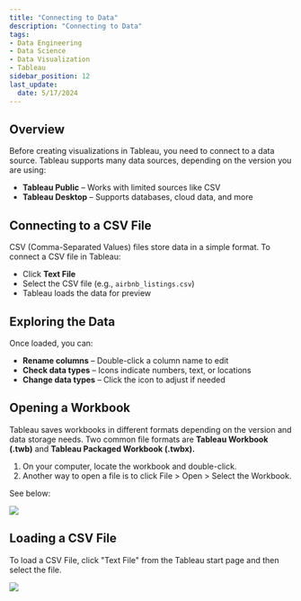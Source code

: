 ```yaml
---
title: "Connecting to Data"
description: "Connecting to Data"
tags: 
- Data Engineering
- Data Science
- Data Visualization
- Tableau
sidebar_position: 12
last_update:
  date: 5/17/2024
---
```



## Overview 

Before creating visualizations in Tableau, you need to connect to a data source. Tableau supports many data sources, depending on the version you are using:

- **Tableau Public** – Works with limited sources like CSV  
- **Tableau Desktop** – Supports databases, cloud data, and more  

## Connecting to a CSV File  

CSV (Comma-Separated Values) files store data in a simple format. To connect a CSV file in Tableau:  

- Click **Text File**  
- Select the CSV file (e.g., `airbnb_listings.csv`)  
- Tableau loads the data for preview  

## Exploring the Data  

Once loaded, you can:  

- **Rename columns** – Double-click a column name to edit  
- **Check data types** – Icons indicate numbers, text, or locations  
- **Change data types** – Click the icon to adjust if needed  

## Opening a Workbook

Tableau saves workbooks in different formats depending on the version and data storage needs. Two common file formats are **Tableau Workbook (.twb)** and **Tableau Packaged Workbook (.twbx).** 

1. On your computer, locate the workbook and double-click.
2. Another way to open a file is to click File > Open > Select the Workbook.

See below:

<div class="img-center"> 

![](/gif/docs/snowflake-create-query-sampleee-3.gif)

</div>

## Loading a CSV File 

To load a CSV File, click "Text File" from the Tableau start page and then select the file.

<div class="img-center"> 

![](/gif/docs/snowflake-create-query-sampleee-4.gif)

</div>
